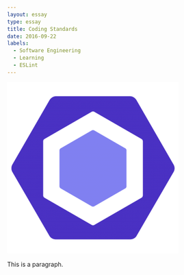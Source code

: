 ```yaml
---
layout: essay
type: essay
title: Coding Standards
date: 2016-09-22
labels:
  - Software Engineering
  - Learning
  - ESLint
---
```


<img class="ui large round floated middle image" src="../images/eslint.png">

This is a paragraph.

